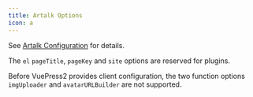 ```yaml
---
title: Artalk Options
icon: a
---
```


See [Artalk Configuration](https://artalk.js.org/guide/frontend/config.html) for details.

The `el` `pageTitle`, `pageKey` and `site` options are reserved for plugins.

Before VuePress2 provides client configuration, the two function options `imgUploader` and `avatarURLBuilder` are not supported.
